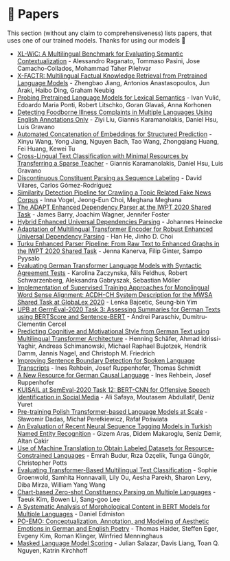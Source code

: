 # 📰 Papers

This section (without any claim to comprehensiveness) lists papers, that uses
one of our trained models. Thanks for using our models 🤗

* [XL-WiC: A Multilingual Benchmark for Evaluating Semantic Contextualization](https://arxiv.org/abs/2010.06478) - Alessandro Raganato, Tommaso Pasini, Jose Camacho-Collados, Mohammad Taher Pilehvar
* [X-FACTR: Multilingual Factual Knowledge Retrieval from Pretrained Language Models](https://arxiv.org/abs/2010.06189) - Zhengbao Jiang, Antonios Anastasopoulos, Jun Araki, Haibo Ding, Graham Neubig
* [Probing Pretrained Language Models for Lexical Semantics](https://arxiv.org/abs/2010.05731) - Ivan Vulić, Edoardo Maria Ponti, Robert Litschko, Goran Glavaš, Anna Korhonen
* [Detecting Foodborne Illness Complaints in Multiple Languages Using English Annotations Only](https://arxiv.org/abs/2010.05194) - Ziyi Liu, Giannis Karamanolakis, Daniel Hsu, Luis Gravano
* [Automated Concatenation of Embeddings for Structured Prediction](https://arxiv.org/abs/2010.05006) - Xinyu Wang, Yong Jiang, Nguyen Bach, Tao Wang, Zhongqiang Huang, Fei Huang, Kewei Tu
* [Cross-Lingual Text Classification with Minimal Resources by Transferring a Sparse Teacher](https://arxiv.org/abs/2010.02562) - Giannis Karamanolakis, Daniel Hsu, Luis Gravano
* [Discontinuous Constituent Parsing as Sequence Labeling](https://arxiv.org/abs/2010.00633) - David Vilares, Carlos Gómez-Rodríguez
* [Similarity Detection Pipeline for Crawling a Topic Related Fake News Corpus](https://arxiv.org/abs/2009.13367) - Inna Vogel, Jeong-Eun Choi, Meghana Meghana
* [The ADAPT Enhanced Dependency Parser at the IWPT 2020 Shared Task](https://arxiv.org/abs/2009.01712) - James Barry, Joachim Wagner, Jennifer Foster
* [Hybrid Enhanced Universal Dependencies Parsing](https://www.aclweb.org/anthology/2020.iwpt-1.18/) - Johannes Heinecke
* [Adaptation of Multilingual Transformer Encoder for Robust Enhanced Universal Dependency Parsing](https://www.aclweb.org/anthology/2020.iwpt-1.19/) - Han He, Jinho D. Choi
* [Turku Enhanced Parser Pipeline: From Raw Text to Enhanced Graphs in the IWPT 2020 Shared Task](https://www.aclweb.org/anthology/2020.iwpt-1.17/) - Jenna Kanerva, Filip Ginter, Sampo Pyysalo
* [Evaluating German Transformer Language Models with Syntactic Agreement Tests](https://arxiv.org/abs/2007.03765) - Karolina Zaczynska, Nils Feldhus, Robert Schwarzenberg, Aleksandra Gabryszak, Sebastian Möller
* [Implementation of Supervised Training Approaches for Monolingual Word Sense Alignment: ACDH-CH System Description for the MWSA Shared Task at GlobaLex 2020](https://www.aclweb.org/anthology/2020.globalex-1.14/) - Lenka Bajcetic, Seung-bin Yim
* [UPB at GermEval-2020 Task 3: Assessing Summaries for German Texts using BERTScore and Sentence-BERT](http://ceur-ws.org/Vol-2624/germeval-task3-paper2.pdf) - Andrei Paraschiv, Dumitru-Clementin Cercel
* [Predicting Cognitive and Motivational Style from German Text using Multilingual Transformer Architecture](https://www.inf.uni-hamburg.de/en/inst/ab/lt/resources/data/germeval-2020-cognitive-motive/ge20st1-paper-3.pdf) - Henning Schäfer, Ahmad Idrissi-Yaghir, Andreas Schimanowski, Michael Raphael Bujotzek, Hendrik Damm, Jannis Nagel, and Christoph M. Friedrich
* [Improving Sentence Boundary Detection for Spoken Language Transcripts](https://www.aclweb.org/anthology/2020.lrec-1.878/) - Ines Rehbein, Josef Ruppenhofer, Thomas Schmidt
* [A New Resource for German Causal Language](https://www.aclweb.org/anthology/2020.lrec-1.731/) - Ines Rehbein, Josef Ruppenhofer
* [KUISAIL at SemEval-2020 Task 12: BERT-CNN for Offensive Speech Identification in Social Media](https://arxiv.org/abs/2007.13184) - Ali Safaya, Moutasem Abdullatif, Deniz Yuret
* [Pre-training Polish Transformer-based Language Models at Scale](https://arxiv.org/abs/2006.04229) - Sławomir Dadas, Michał Perełkiewicz, Rafał Poświata
* [An Evaluation of Recent Neural Sequence Tagging Models in Turkish Named Entity Recognition](https://arxiv.org/abs/2005.07692) - Gizem Aras, Didem Makaroglu, Seniz Demir, Altan Cakir
* [Use of Machine Translation to Obtain Labeled Datasets for Resource-Constrained Languages](https://arxiv.org/abs/2004.14963) - Emrah Budur, Rıza Özçelik, Tunga Güngör, Christopher Potts
* [Evaluating Transformer-Based Multilingual Text Classification](https://arxiv.org/abs/2004.13939) - Sophie Groenwold, Samhita Honnavalli, Lily Ou, Aesha Parekh, Sharon Levy, Diba Mirza, William Yang Wang
* [Chart-based Zero-shot Constituency Parsing on Multiple Languages](https://arxiv.org/abs/2004.13805) - Taeuk Kim, Bowen Li, Sang-goo Lee
* [A Systematic Analysis of Morphological Content in BERT Models for Multiple Languages](https://arxiv.org/abs/2004.03032) - Daniel Edmiston
* [PO-EMO: Conceptualization, Annotation, and Modeling of Aesthetic Emotions in German and English Poetry](https://arxiv.org/abs/2003.07723) - Thomas Haider, Steffen Eger, Evgeny Kim, Roman Klinger, Winfried Menninghaus
* [Masked Language Model Scoring](https://arxiv.org/abs/1910.14659) - Julian Salazar, Davis Liang, Toan Q. Nguyen, Katrin Kirchhoff
